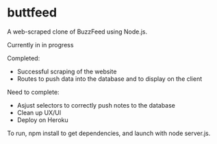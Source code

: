 # buttfeed
A web-scraped clone of BuzzFeed using Node.js.

Currently in in progress

Completed:
- Successful scraping of the website
- Routes to push data into the database and to display on the client

Need to complete:
- Asjust selectors to correctly push notes to the database
- Clean up UX/UI
- Deploy on Heroku

To run, npm install to get dependencies, and launch with node server.js.
